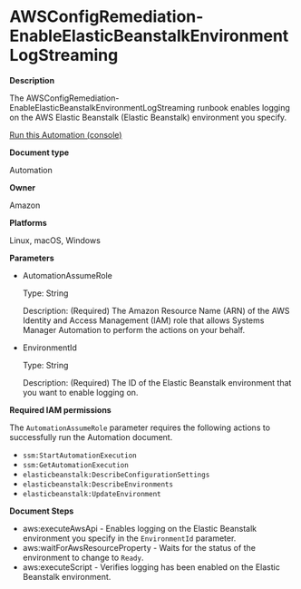# AWSConfigRemediation\-EnableElasticBeanstalkEnvironmentLogStreaming<a name="automation-aws-enable-eb-logging"></a>

**Description**

The AWSConfigRemediation\-EnableElasticBeanstalkEnvironmentLogStreaming runbook enables logging on the AWS Elastic Beanstalk \(Elastic Beanstalk\) environment you specify\.

[Run this Automation \(console\)](https://console.aws.amazon.com/systems-manager/automation/execute/AWSConfigRemediation-EnableElasticBeanstalkEnvironmentLogStreaming)

**Document type**

Automation

**Owner**

Amazon

**Platforms**

Linux, macOS, Windows

**Parameters**
+ AutomationAssumeRole

  Type: String

  Description: \(Required\) The Amazon Resource Name \(ARN\) of the AWS Identity and Access Management \(IAM\) role that allows Systems Manager Automation to perform the actions on your behalf\.
+ EnvironmentId

  Type: String

  Description: \(Required\) The ID of the Elastic Beanstalk environment that you want to enable logging on\.

**Required IAM permissions**

The `AutomationAssumeRole` parameter requires the following actions to successfully run the Automation document\.
+ `ssm:StartAutomationExecution`
+ `ssm:GetAutomationExecution`
+ `elasticbeanstalk:DescribeConfigurationSettings`
+ `elasticbeanstalk:DescribeEnvironments`
+ `elasticbeanstalk:UpdateEnvironment`

**Document Steps**
+ aws:executeAwsApi \- Enables logging on the Elastic Beanstalk environment you specify in the `EnvironmentId` parameter\.
+ aws:waitForAwsResourceProperty \- Waits for the status of the environment to change to `Ready`\.
+ aws:executeScript \- Verifies logging has been enabled on the Elastic Beanstalk environment\.